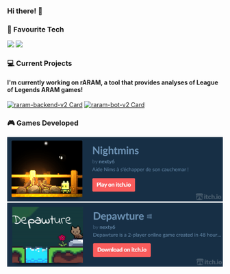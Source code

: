 ### Hi there! 👋

### 🤍 Favourite Tech
![](https://img.shields.io/badge/Editor-IntelliJ_IDEA-informational?style=flat&logo=intellij-idea&logoColor=white&color=FA5C5C&labelColor=172F45)
![](https://img.shields.io/badge/Code-TypeScript-informational?style=flat&logo=typescript&logoColor=white&color=FA5C5C&labelColor=172F45)
### 💻 Current Projects
#### I'm currently working on rARAM, a tool that provides analyses of League of Legends ARAM games!
[![raram-backend-v2 Card](https://github-readme-stats.vercel.app/api/pin/?username=marco-verbeek&repo=raram-backend-v2&theme=prussian&title_color=9ACFFF&border_color=FA5C5C)](https://github.com/marco-verbeek/raram-backend-v2)
[![raram-bot-v2 Card](https://github-readme-stats.vercel.app/api/pin/?username=marco-verbeek&repo=raram-bot-v2&theme=prussian&title_color=9ACFFF&border_color=FA5C5C)](https://github.com/marco-verbeek/raram-bot-v2)

### 🎮 Games Developed
<p align="center">
  <img src="/docs/itchio nightmins banner.png" width="686" alt="itchio banner nightmins">
  <img src="/docs/itchio depawture banner.png" width="686" alt="itchio banner depawture">
</p>
